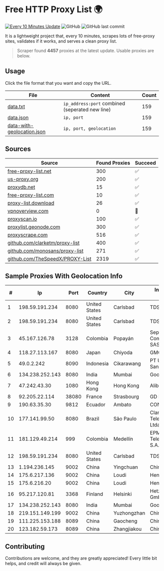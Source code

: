 
# Free HTTP Proxy List 🌍

[![Every 10 Minutes Update](https://github.com/mertguvencli/http-proxy-list/actions/workflows/main.yml/badge.svg?branch=main)](https://github.com/mertguvencli/http-proxy-list/actions/workflows/main.yml)
![GitHub](https://img.shields.io/github/license/mertguvencli/http-proxy-list)
![GitHub last commit](https://img.shields.io/github/last-commit/mertguvencli/http-proxy-list)

It is a lightweight project that, every 10 minutes, scrapes lots of free-proxy sites, validates if it works, and serves a clean proxy list.


> Scraper found **4457** proxies at the latest update. Usable proxies are below.

## Usage

Click the file format that you want and copy the URL.


|File|Content|Count|
|----|-------|-----|
|[data.txt](https://raw.githubusercontent.com/mertguvencli/http-proxy-list/main/proxy-list/data.txt)|`ip_address:port` combined (seperated new line)|159|
|[data.json](https://raw.githubusercontent.com/mertguvencli/http-proxy-list/main/proxy-list/data.json)|`ip, port`|159|
|[data-with-geolocation.json](https://raw.githubusercontent.com/mertguvencli/http-proxy-list/main/proxy-list/data-with-geolocation.json)|`ip, port, geolocation`|159|

## Sources

|Source|Found Proxies|Succeed|
|------|-------------|-------|
|[free-proxy-list.net](https://free-proxy-list.net)|300|✅|
|[us-proxy.org](https://www.us-proxy.org)|200|✅|
|[proxydb.net](http://proxydb.net)|15|✅|
|[free-proxy-list.com](https://free-proxy-list.com/?page=&port=&type%5B%5D=http&type%5B%5D=https&up_time=0&search=Search)|10|✅|
|[proxy-list.download](https://www.proxy-list.download/HTTP)|26|✅|
|[vpnoverview.com](https://vpnoverview.com/privacy/anonymous-browsing/free-proxy-servers)|0|🚫|
|[proxyscan.io](https://www.proxyscan.io)|100|✅|
|[proxylist.geonode.com](https://proxylist.geonode.com/api/proxy-list?limit=300&page=1&sort_by=lastChecked&sort_type=desc&protocols=http,https)|300|✅|
|[proxyscrape.com](https://api.proxyscrape.com/v2/?request=displayproxies&protocol=http&timeout=10000&country=all&ssl=all&anonymity=all)|516|✅|
|[github.com/clarketm/proxy-list](https://raw.githubusercontent.com/clarketm/proxy-list/master/proxy-list-raw.txt)|400|✅|
|[github.com/monosans/proxy-list](https://raw.githubusercontent.com/monosans/proxy-list/main/proxies/http.txt)|271|✅|
|[github.com/TheSpeedX/PROXY-List](https://raw.githubusercontent.com/TheSpeedX/PROXY-List/master/http.txt)|2319|✅|


## Sample Proxies With Geolocation Info

|#|Ip|Port|Country|City|Internet Service Provider|
|-|--|----|-------|----|-------------------------|
|1|198.59.191.234|8080|United States|Carlsbad|TDS TELECOM|
|2|198.59.191.234|8080|United States|Carlsbad|TDS TELECOM|
|3|45.167.126.78|3128|Colombia|Popayán|Sepcom Comunicaciones SAS|
|4|118.27.113.167|8080|Japan|Chiyoda|GMO Internet, Inc.|
|5|49.0.2.242|8090|Indonesia|Cikarawang|PT Usaha Adi Sanggoro|
|6|134.238.252.143|8080|India|Mumbai|Google LLC|
|7|47.242.43.30|1080|Hong Kong|Hong Kong|Alibaba.com LLC|
|8|92.205.22.114|38080|France|Strasbourg|GD MASS Network|
|9|190.63.35.30|9812|Ecuador|Ambato|CONECEL|
|10|177.141.99.50|8080|Brazil|São Paulo|Claro NXT Telecomunicacoes Ltda|
|11|181.129.49.214|999|Colombia|Medellín|EPM Telecomunicaciones S.A. E.S.P.|
|12|198.59.191.234|8080|United States|Carlsbad|TDS TELECOM|
|13|1.194.236.145|9002|China|Yingchuan|China Telecom|
|14|175.6.217.136|9002|China|Loudi|Hengyang|
|15|175.6.216.20|9002|China|Loudi|Hengyang|
|16|95.217.120.81|3368|Finland|Helsinki|Hetzner Online GmbH|
|17|134.238.252.143|8080|India|Mumbai|Google LLC|
|18|219.151.149.199|9002|China|Yuzhongzhan|Chinanet|
|19|111.225.153.188|8089|China|Gaocheng|Chinanet|
|20|123.182.59.173|8089|China|Zhangjiakou|Chinanet|



## Contributing

Contributions are welcome, and they are greatly appreciated! Every
little bit helps, and credit will always be given.

